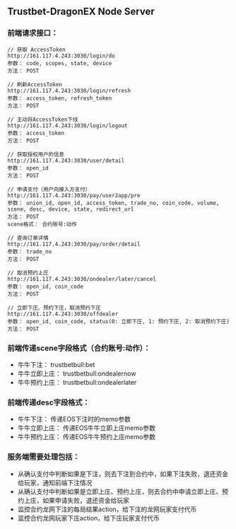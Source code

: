 ## Trustbet-DragonEX Node Server

### 前端请求接口：
```
// 获取 AccessToken
http://161.117.4.243:3030/login/do
参数： code, scopes, state, device
方法： POST

// 刷新AccessToken
http://161.117.4.243:3030/login/refresh
参数： access_token, refresh_token
方法： POST

// 主动将AccessToken下线
http://161.117.4.243:3030/login/logout
参数： access_token
方法： POST

// 获取授权用户的信息
http://161.117.4.243:3030/user/detail
参数： open_id
方法： POST

// 申请支付（用户向接入方支付）
http://161.117.4.243:3030/pay/user2app/pre
参数： union_id, open_id, access_token, trade_no, coin_code, volume, scene, desc, device, state, redirect_url
方法： POST
scene格式： 合约账号:动作

// 查询订单详情
http://161.117.4.243:3030/pay/order/detail
参数： trade_no
方法： POST

// 取消预约上庄
http://161.117.4.243:3030/ondealer/later/cancel
参数： open_id, coin_code
方法： POST

// 立即下庄、预约下庄，取消预约下庄
http://161.117.4.243:3030/offdealer
参数： open_id, coin_code, status(0: 立即下庄, 1: 预约下庄, 2: 取消预约下庄)
方法： POST
```

### 前端传递scene字段格式（合约账号:动作）：
- 牛牛下注：     trustbetbull:bet
- 牛牛立即上庄：  trustbetbull:ondealernow
- 牛牛预约上庄：  trustbetbull:ondealerlater

### 前端传递desc字段格式：
- 牛牛下注：     传递EOS下注时的memo参数
- 牛牛立即上庄：  传递EOS牛牛立即上庄memo参数
- 牛牛预约上庄：  传递EOS牛牛预约上庄memo参数

### 服务端需要处理包括：
- 从确认支付中判断如果是下注，则去下注到合约中，如果下注失败，退还资金给玩家，通知前端下注情况
- 从确认支付中判断如果是立即上庄、预约上庄，则去合约中申请立即上庄、预约上庄，如果申请失败，退还资金给玩家
- 监控合约龙网下注的每局结果action，给下注的龙网玩家支付代币
- 监控合约龙网玩家下庄action，给下庄玩家支付代币
